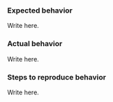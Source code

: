 ### Expected behavior

Write here.

### Actual behavior

Write here.

### Steps to reproduce behavior

Write here.
